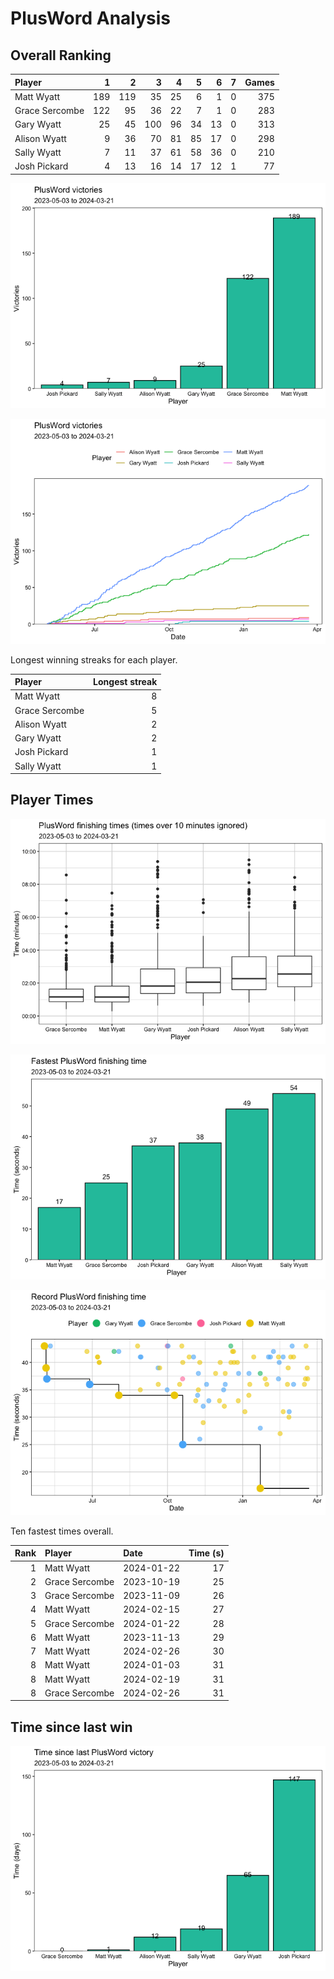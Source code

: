 # PlusWord Analysis

## Overall Ranking

| Player         |   1 |   2 |   3 |   4 |   5 |   6 |   7 | Games |
|:---------------|----:|----:|----:|----:|----:|----:|----:|------:|
| Matt Wyatt     | 189 | 119 |  35 |  25 |   6 |   1 |   0 |   375 |
| Grace Sercombe | 122 |  95 |  36 |  22 |   7 |   1 |   0 |   283 |
| Gary Wyatt     |  25 |  45 | 100 |  96 |  34 |  13 |   0 |   313 |
| Alison Wyatt   |   9 |  36 |  70 |  81 |  85 |  17 |   0 |   298 |
| Sally Wyatt    |   7 |  11 |  37 |  61 |  58 |  36 |   0 |   210 |
| Josh Pickard   |   4 |  13 |  16 |  14 |  17 |  12 |   1 |    77 |

![](plusword_analysis_files/figure-commonmark/total_wins-1.png)

![](plusword_analysis_files/figure-commonmark/total_wins_over_time-1.png)

Longest winning streaks for each player.

| Player         | Longest streak |
|:---------------|---------------:|
| Matt Wyatt     |              8 |
| Grace Sercombe |              5 |
| Alison Wyatt   |              2 |
| Gary Wyatt     |              2 |
| Josh Pickard   |              1 |
| Sally Wyatt    |              1 |

## Player Times

![](plusword_analysis_files/figure-commonmark/time_boxplots-1.png)

![](plusword_analysis_files/figure-commonmark/fastest_time-1.png)

![](plusword_analysis_files/figure-commonmark/fastest_time_evolution-1.png)

Ten fastest times overall.

| Rank | Player         | Date       | Time (s) |
|-----:|:---------------|:-----------|---------:|
|    1 | Matt Wyatt     | 2024-01-22 |       17 |
|    2 | Grace Sercombe | 2023-10-19 |       25 |
|    3 | Grace Sercombe | 2023-11-09 |       26 |
|    4 | Matt Wyatt     | 2024-02-15 |       27 |
|    5 | Grace Sercombe | 2024-01-22 |       28 |
|    6 | Matt Wyatt     | 2023-11-13 |       29 |
|    7 | Matt Wyatt     | 2024-02-26 |       30 |
|    8 | Matt Wyatt     | 2024-01-03 |       31 |
|    8 | Matt Wyatt     | 2024-02-19 |       31 |
|    8 | Grace Sercombe | 2024-02-26 |       31 |

## Time since last win

![](plusword_analysis_files/figure-commonmark/days_since_last_win-1.png)
